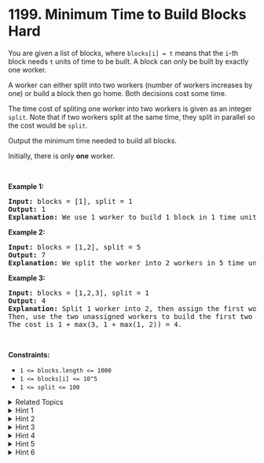 
# 1199. Minimum Time to Build Blocks<br> Hard

<p>You are given a list of blocks, where <code>blocks[i] = t</code> means that the&nbsp;<code>i</code>-th block needs&nbsp;<code>t</code>&nbsp;units of time to be built. A block can only be built by exactly one worker.</p>

<p>A worker can either split into two workers (number of workers increases by one) or build a block then go home. Both decisions cost some time.</p>

<p>The time cost of spliting one worker into two workers is&nbsp;given as an integer <code>split</code>. Note that if two workers split at the same time, they split in parallel so the cost would be&nbsp;<code>split</code>.</p>

<p>Output the minimum time needed to build all blocks.</p>

<p>Initially, there is only <strong>one</strong> worker.</p>

<p>&nbsp;</p>
<p><strong class="example">Example 1:</strong></p>

<pre>
<strong>Input:</strong> blocks = [1], split = 1
<strong>Output:</strong> 1
<strong>Explanation: </strong>We use 1 worker to build 1 block in 1 time unit.
</pre>

<p><strong class="example">Example 2:</strong></p>

<pre>
<strong>Input:</strong> blocks = [1,2], split = 5
<strong>Output:</strong> 7
<strong>Explanation: </strong>We split the worker into 2 workers in 5 time units then assign each of them to a block so the cost is 5 + max(1, 2) = 7.
</pre>

<p><strong class="example">Example 3:</strong></p>

<pre>
<strong>Input:</strong> blocks = [1,2,3], split = 1
<strong>Output:</strong> 4
<strong>Explanation: </strong>Split 1 worker into 2, then assign the first worker to the last block and split the second worker into 2.
Then, use the two unassigned workers to build the first two blocks.
The cost is 1 + max(3, 1 + max(1, 2)) = 4.
</pre>

<p>&nbsp;</p>
<p><strong>Constraints:</strong></p>

<ul>
	<li><code>1 &lt;= blocks.length &lt;= 1000</code></li>
	<li><code>1 &lt;= blocks[i] &lt;= 10^5</code></li>
	<li><code>1 &lt;= split &lt;= 100</code></li>
</ul>


<details>

<summary> Related Topics </summary>

-	`Math`
-	`Greedy`
-	`Heap (Priority Queue)`

</details>


<details>
<summary> Hint 1 </summary>
A greedy approach will not work as the examples show.
</details>

<details>
<summary> Hint 2 </summary>
Try all possible moves using DP.
</details>

<details>
<summary> Hint 3 </summary>
For the DP state, dp[i][j] is the minimum time cost to build the first i blocks using j workers.
</details>

<details>
<summary> Hint 4 </summary>
In one step you can either assign a worker to a block or choose a number of workers to split.
</details>

<details>
<summary> Hint 5 </summary>
If you choose to assign a worker to a block it is always better to assign him to the block with the maximum time so we sort the array before using DP.
</details>

<details>
<summary> Hint 6 </summary>
To optimize the solution from O(n^3) to O(n^2) notice that if you choose to split, it is always better to split all the workers you have.
</details>